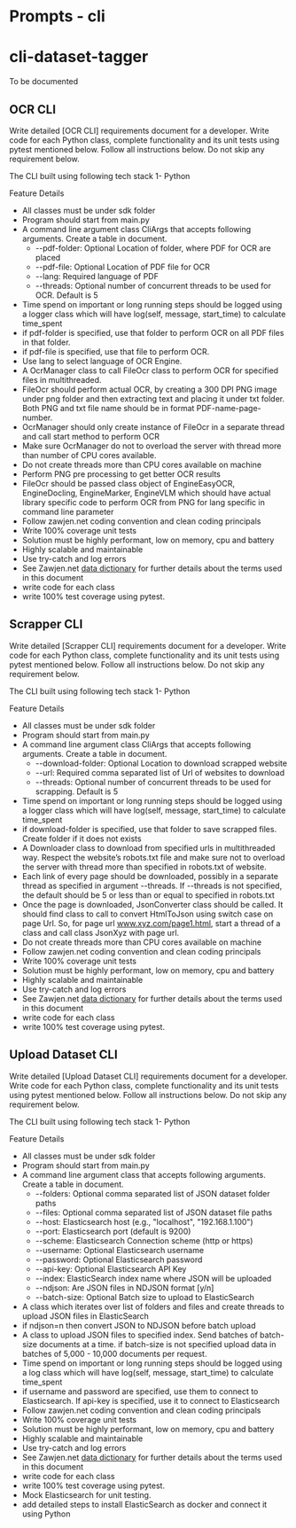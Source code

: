 # Prompts - cli

# cli-dataset-tagger
To be documented

## OCR CLI
Write detailed [OCR CLI] requirements document for a developer. Write code for each Python class, complete functionality and its unit tests using pytest mentioned below. Follow all instructions below. Do not skip any requirement below.

The CLI built using following tech stack
1- Python 

Feature Details
- All classes must be under sdk folder
- Program should start from main.py
- A command line argument class CliArgs that accepts following arguments. Create a table in document.
    - --pdf-folder: Optional Location of folder, where PDF for OCR are placed
    - --pdf-file: Optional Location of PDF file for OCR
    - --lang: Required language of PDF
    - --threads: Optional number of concurrent threads to be used for OCR. Default is 5
- Time spend on important or long running steps should be logged using a logger class which will have log(self, message, start_time) to calculate time_spent
- if pdf-folder is specified, use that folder to perform OCR on all PDF files in that folder. 
- if pdf-file is specified, use that file to perform OCR. 
- Use lang to select language of OCR Engine. 
- A OcrManager class to call FileOcr class to perform OCR for specified files in multithreaded. 
- FileOcr should perform actual OCR, by creating a 300 DPI PNG image under png folder and then extracting text and placing it under txt folder. Both PNG and txt file name should be in format PDF-name-page-number.
- OcrManager should only create instance of FileOcr in a separate thread and call start method to perform OCR
- Make sure OcrManager do not to overload the server with thread more than number of CPU cores available. 
- Do not create threads more than CPU cores available on machine
- Perform PNG pre processing to get better OCR results
- FileOcr should be passed class object of EngineEasyOCR, EngineDocling, EngineMarker, EngineVLM which should have actual library specific code to perform OCR from PNG for lang specific in command line parameter
- Follow zawjen.net coding convention and clean coding principals
- Write 100% coverage unit tests
- Solution must be highly performant, low on memory, cpu and battery
- Highly scalable and maintainable
- Use try-catch and log errors
- See Zawjen.net [data dictionary](https://github.com/zawjen/organization/blob/main/requirements/data-dictionary/welcome.md) for further details about the terms used in this document
- write code for each class
- write 100% test coverage using pytest.

## Scrapper CLI
Write detailed [Scrapper CLI] requirements document for a developer. Write code for each Python class, complete functionality and its unit tests using pytest mentioned below. Follow all instructions below. Do not skip any requirement below.

The CLI built using following tech stack
1- Python 

Feature Details
- All classes must be under sdk folder
- Program should start from main.py
- A command line argument class CliArgs that accepts following arguments. Create a table in document.
    - --download-folder: Optional Location to download scrapped website
    - --url: Required comma separated list of Url of websites to download
    - --threads: Optional number of concurrent threads to be used for scrapping. Default is 5
- Time spend on important or long running steps should be logged using a logger class which will have log(self, message, start_time) to calculate time_spent
- if download-folder is specified, use that folder to save scrapped files. Create folder if it does not exists
- A Downloader class to download from specified urls in multithreaded way. Respect the website’s robots.txt file and make sure not to overload the server with thread more than specified in robots.txt of website. 
- Each link of every page should be downloaded, possibly in a separate thread as specified in argument --threads. If --threads is not specified, the default should be 5 or less than or equal to specified in robots.txt
- Once the page is downloaded, JsonConverter class should be called. It should find class to call to convert HtmlToJson using switch case on page Url. So, for page url www.xyz.com/page1.html, start a thread of a class and call class JsonXyz with page url.
- Do not create threads more than CPU cores available on machine
- Follow zawjen.net coding convention and clean coding principals
- Write 100% coverage unit tests
- Solution must be highly performant, low on memory, cpu and battery
- Highly scalable and maintainable
- Use try-catch and log errors
- See Zawjen.net [data dictionary](https://github.com/zawjen/organization/blob/main/requirements/data-dictionary/welcome.md) for further details about the terms used in this document
- write code for each class
- write 100% test coverage using pytest.

## Upload Dataset CLI
Write detailed [Upload Dataset CLI] requirements document for a developer. Write code for each Python class, complete functionality and its unit tests using pytest mentioned below. Follow all instructions below. Do not skip any requirement below.

The CLI built using following tech stack
1- Python 

Feature Details
- All classes must be under sdk folder
- Program should start from main.py
- A command line argument class that accepts following arguments. Create a table in document.
    - --folders: Optional comma separated list of JSON dataset folder paths
    - --files: Optional comma separated list of JSON dataset file paths
    - --host: Elasticsearch host (e.g., "localhost", "192.168.1.100")
    - --port: Elasticsearch port (default is 9200)
    - --scheme: Elasticsearch Connection scheme (http or https)
    - --username: Optional Elasticsearch username
    - --password: Optional Elasticsearch password
    - --api-key: Optional Elasticsearch API Key
    - --index: ElasticSearch index name where JSON will be uploaded
    - --ndjson: Are JSON files in NDJSON format [y/n]
    - --batch-size: Optional Batch size to upload to ElasticSearch 
- A class which iterates over list of folders and files and create threads to upload JSON files in ElasticSearch
- if ndjson=n then convert JSON to NDJSON before batch upload
- A class to upload JSON files to specified index. Send batches of batch-size documents at a time. if batch-size is not specified upload data in batches of 5,000 - 10,000 documents per request.
- Time spend on important or long running steps should be logged using a log class which will have log(self, message, start_time) to calculate time_spent
- if username and password are specified, use them to connect to Elasticsearch. If api-key is specified, use it to connect to Elasticsearch
- Follow zawjen.net coding convention and clean coding principals
- Write 100% coverage unit tests
- Solution must be highly performant, low on memory, cpu and battery
- Highly scalable and maintainable
- Use try-catch and log errors
- See Zawjen.net [data dictionary](https://github.com/zawjen/organization/blob/main/requirements/data-dictionary/welcome.md) for further details about the terms used in this document
- write code for each class
- write 100% test coverage using pytest.
- Mock Elasticsearch for unit testing.
- add detailed steps to install ElasticSearch as docker and connect it using Python
